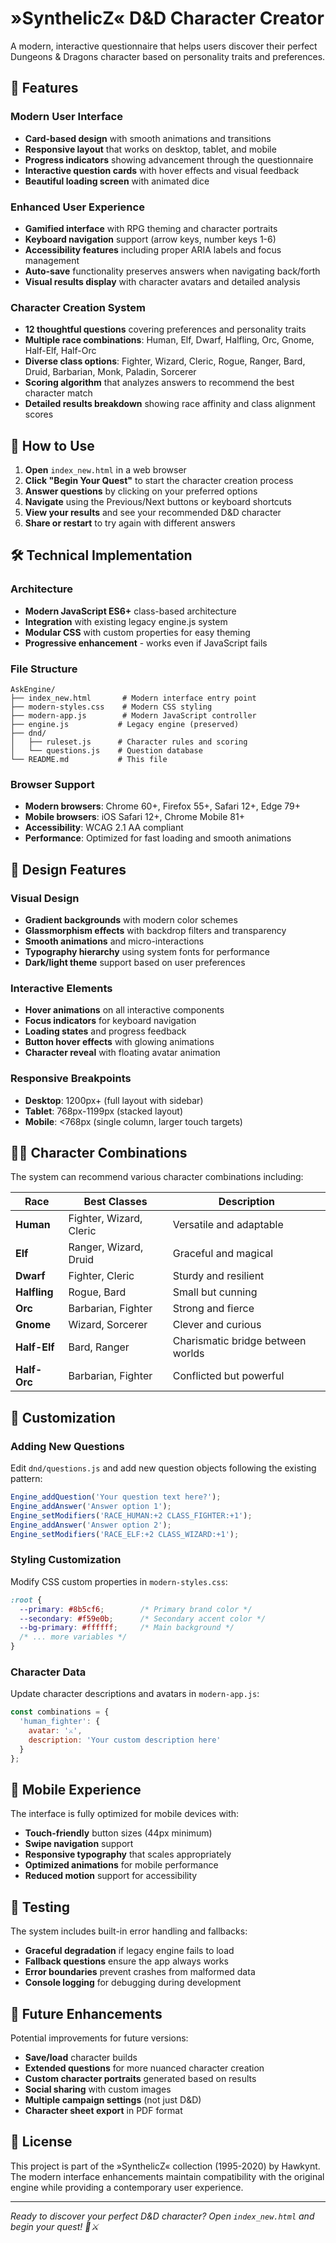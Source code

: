 # »SynthelicZ« D&D Character Creator

A modern, interactive questionnaire that helps users discover their perfect Dungeons & Dragons character based on personality traits and preferences.

## 🎲 Features

### Modern User Interface
- **Card-based design** with smooth animations and transitions
- **Responsive layout** that works on desktop, tablet, and mobile
- **Progress indicators** showing advancement through the questionnaire
- **Interactive question cards** with hover effects and visual feedback
- **Beautiful loading screen** with animated dice

### Enhanced User Experience
- **Gamified interface** with RPG theming and character portraits
- **Keyboard navigation** support (arrow keys, number keys 1-6)
- **Accessibility features** including proper ARIA labels and focus management
- **Auto-save** functionality preserves answers when navigating back/forth
- **Visual results display** with character avatars and detailed analysis

### Character Creation System
- **12 thoughtful questions** covering preferences and personality traits
- **Multiple race combinations**: Human, Elf, Dwarf, Halfling, Orc, Gnome, Half-Elf, Half-Orc
- **Diverse class options**: Fighter, Wizard, Cleric, Rogue, Ranger, Bard, Druid, Barbarian, Monk, Paladin, Sorcerer
- **Scoring algorithm** that analyzes answers to recommend the best character match
- **Detailed results breakdown** showing race affinity and class alignment scores

## 🚀 How to Use

1. **Open** `index_new.html` in a web browser
2. **Click "Begin Your Quest"** to start the character creation process
3. **Answer questions** by clicking on your preferred options
4. **Navigate** using the Previous/Next buttons or keyboard shortcuts
5. **View your results** and see your recommended D&D character
6. **Share or restart** to try again with different answers

## 🛠️ Technical Implementation

### Architecture
- **Modern JavaScript ES6+** class-based architecture
- **Integration** with existing legacy engine.js system
- **Modular CSS** with custom properties for easy theming
- **Progressive enhancement** - works even if JavaScript fails

### File Structure
```
AskEngine/
├── index_new.html       # Modern interface entry point
├── modern-styles.css    # Modern CSS styling
├── modern-app.js        # Modern JavaScript controller
├── engine.js           # Legacy engine (preserved)
├── dnd/
│   ├── ruleset.js      # Character rules and scoring
│   └── questions.js    # Question database
└── README.md           # This file
```

### Browser Support
- **Modern browsers**: Chrome 60+, Firefox 55+, Safari 12+, Edge 79+
- **Mobile browsers**: iOS Safari 12+, Chrome Mobile 81+
- **Accessibility**: WCAG 2.1 AA compliant
- **Performance**: Optimized for fast loading and smooth animations

## 🎨 Design Features

### Visual Design
- **Gradient backgrounds** with modern color schemes
- **Glassmorphism effects** with backdrop filters and transparency
- **Smooth animations** and micro-interactions
- **Typography hierarchy** using system fonts for performance
- **Dark/light theme** support based on user preferences

### Interactive Elements
- **Hover animations** on all interactive components  
- **Focus indicators** for keyboard navigation
- **Loading states** and progress feedback
- **Button hover effects** with glowing animations
- **Character reveal** with floating avatar animation

### Responsive Breakpoints
- **Desktop**: 1200px+ (full layout with sidebar)
- **Tablet**: 768px-1199px (stacked layout)
- **Mobile**: <768px (single column, larger touch targets)

## 🧙‍♂️ Character Combinations

The system can recommend various character combinations including:

| Race | Best Classes | Description |
|------|--------------|-------------|
| **Human** | Fighter, Wizard, Cleric | Versatile and adaptable |
| **Elf** | Ranger, Wizard, Druid | Graceful and magical |
| **Dwarf** | Fighter, Cleric | Sturdy and resilient |
| **Halfling** | Rogue, Bard | Small but cunning |
| **Orc** | Barbarian, Fighter | Strong and fierce |
| **Gnome** | Wizard, Sorcerer | Clever and curious |
| **Half-Elf** | Bard, Ranger | Charismatic bridge between worlds |
| **Half-Orc** | Barbarian, Fighter | Conflicted but powerful |

## 🔧 Customization

### Adding New Questions
Edit `dnd/questions.js` and add new question objects following the existing pattern:

```javascript
Engine_addQuestion('Your question text here?');
Engine_addAnswer('Answer option 1');
Engine_setModifiers('RACE_HUMAN:+2 CLASS_FIGHTER:+1');
Engine_addAnswer('Answer option 2');
Engine_setModifiers('RACE_ELF:+2 CLASS_WIZARD:+1');
```

### Styling Customization
Modify CSS custom properties in `modern-styles.css`:

```css
:root {
  --primary: #8b5cf6;        /* Primary brand color */
  --secondary: #f59e0b;      /* Secondary accent color */
  --bg-primary: #ffffff;     /* Main background */
  /* ... more variables */
}
```

### Character Data
Update character descriptions and avatars in `modern-app.js`:

```javascript
const combinations = {
  'human_fighter': { 
    avatar: '⚔️', 
    description: 'Your custom description here' 
  }
};
```

## 📱 Mobile Experience

The interface is fully optimized for mobile devices with:
- **Touch-friendly** button sizes (44px minimum)
- **Swipe navigation** support
- **Responsive typography** that scales appropriately
- **Optimized animations** for mobile performance
- **Reduced motion** support for accessibility

## 🧪 Testing

The system includes built-in error handling and fallbacks:
- **Graceful degradation** if legacy engine fails to load
- **Fallback questions** ensure the app always works
- **Error boundaries** prevent crashes from malformed data
- **Console logging** for debugging during development

## 🌟 Future Enhancements

Potential improvements for future versions:
- **Save/load** character builds
- **Extended questions** for more nuanced character creation  
- **Custom character portraits** generated based on results
- **Social sharing** with custom images
- **Multiple campaign settings** (not just D&D)
- **Character sheet export** in PDF format

## 📄 License

This project is part of the »SynthelicZ« collection (1995-2020) by Hawkynt. The modern interface enhancements maintain compatibility with the original engine while providing a contemporary user experience.

---

*Ready to discover your perfect D&D character? Open `index_new.html` and begin your quest! 🎲⚔️*